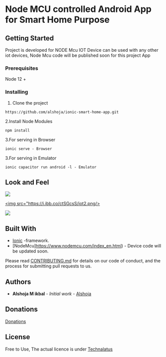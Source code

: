 
# Node MCU controlled Android App for Smart Home Purpose

## Getting Started

Project is developed for NODE Mcu IOT Device can be used with any other iot devices, Node Mcu code will be published soon for this project App
### Prerequisites

Node 12 +


### Installing

1. Clone the project

```
https://github.com/alshoja/ionic-smart-home-app.git
```
2.Install Node Modules

    npm install
    
3.For serving in Browser

	ionic serve - Browser
  
3.For serving in Emulator

	ionic capacitor run android -l - Emulator
  


## Look and Feel

<a target="_blank" href="#"><img src="https://i.ibb.co/D42KJ5C/iot1.png"/></a>

<a target="_blank" href="#"><img src="https://i.ibb.co/ctSGcsS/iot2.png/></a>
  
<a target="_blank" href="#"><img src="https://i.ibb.co/pLfjb5Z/iot3.png"/></a>



## Built With

* [Ionic](https://ionicframework.com/) -framework.
* [NodeMcu]https://www.nodemcu.com/index_en.html) - Device code will be updated soon.






Please read [CONTRIBUTING.md](https://github.com/alshoja/Income-Expence-Manager/blob/master/CODE_OF_CONDUCT.md) for details on our code of conduct, and the process for submitting pull requests to us.


## Authors

* **Alshoja M ikbal** - *Initial work* - [Alshoja ](https://github.com/alshoja)

## Donations
[Donations](https://www.paypal.me/alshoja)





## License

Free to Use, The actual licence is under [Technalatus](http://technalatus.com/)



